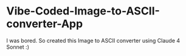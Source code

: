 # Vibe-Coded-Image-to-ASCII-converter-App
I was bored. So created this Image to ASCII converter using Claude 4 Sonnet :)
